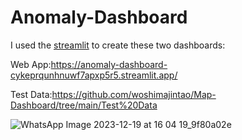 # Anomaly-Dashboard
I used the [streamlit](https://streamlit.io/) to create these two dashboards:

Web App:https://anomaly-dashboard-cykeprqunhnuwf7apxp5r5.streamlit.app/

Test Data:https://github.com/woshimajintao/Map-Dashboard/tree/main/Test%20Data

![WhatsApp Image 2023-12-19 at 16 04 19_9f80a02e](https://github.com/woshimajintao/Anomaly-Dashboard/assets/48515469/91c8eb17-2e20-4807-b9a0-2c67658ec527)
